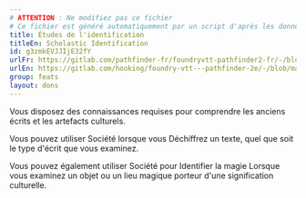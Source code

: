 ```yaml
---
# ATTENTION : Ne modifiez pas ce fichier
# Ce fichier est généré automatiquement par un script d'après les données du module Foundry VTT officiel et de sa traduction
title: Études de l'identification
titleEn: Scholastic Identification
id: g3zmkEVJJIjE32fY
urlFr: https://gitlab.com/pathfinder-fr/foundryvtt-pathfinder2-fr/-/blob/master/data/feats/g3zmkEVJJIjE32fY.htm
urlEn: https://gitlab.com/hooking/foundry-vtt---pathfinder-2e/-/blob/master/packs/data/feats.db/scholastic-identification.json
group: feats
layout: dons
---
```

Vous disposez des connaissances requises pour comprendre les anciens écrits et les artefacts culturels.

Vous pouvez utiliser Société lorsque vous <a class="entity-link" data-pack="pf2e.actionspf2e" data-id="d9gbpiQjChYDYA2L" draggable="true"> Déchiffrez un texte</a>, quel que soit le type d'écrit que vous examinez.

Vous pouvez également utiliser Société pour <a class="entity-link" data-pack="pf2e.actionspf2e" data-id="eReSHVEPCsdkSL4G" draggable="true">Identifier la magie</a> Lorsque vous examinez un objet ou un lieu magique porteur d'une signification culturelle.


